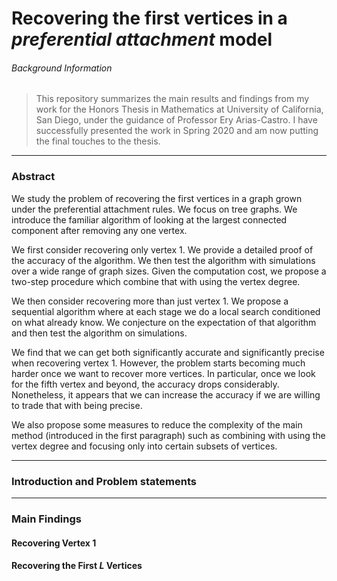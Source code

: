 # Recovering the first vertices in a *preferential attachment* model


###### Background Information

> This repository summarizes the main results and findings from my work for the Honors Thesis in Mathematics at University of California, San Diego, under the guidance of Professor Ery Arias-Castro. I have successfully presented the work in Spring 2020 and am now putting the final touches to the thesis.

***

### Abstract

We study the problem of recovering the first vertices in a graph grown under the preferential attachment rules. We focus on tree graphs. We introduce the familiar algorithm of looking at the largest connected component after removing any one vertex.

We first consider recovering only vertex 1. We provide a detailed proof of the accuracy of the algorithm. We then test the algorithm with simulations over a wide range of graph sizes. Given the computation cost, we propose a two-step procedure which
combine that with using the vertex degree.

We then consider recovering more than just vertex 1. We propose a sequential algorithm where at each stage we do a local search conditioned on what already know. We conjecture on the expectation of that algorithm and then test the algorithm on simulations.

We find that we can get both significantly accurate and significantly precise when recovering vertex 1. However, the problem starts becoming much harder once we want to recover more vertices. In particular, once we look for the fifth vertex and beyond, the accuracy drops considerably. Nonetheless, it appears that we can increase the accuracy if we are willing to trade that with being precise.

We also propose some measures to reduce the complexity of the main method (introduced in the first paragraph) such as combining with using the vertex degree and focusing only into certain subsets of vertices.

***

### Introduction and Problem statements




***

### Main Findings

#### Recovering Vertex $1$

#### Recovering the First $L$ Vertices


